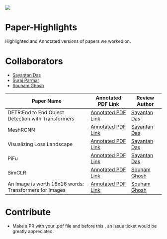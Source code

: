 ![](https://github.com/xournalpp/xournalpp/raw/master/readme/main.png)
# Paper-Highlights
Highlighted and Annotated versions of papers we worked on.

# Collaborators
- [Sayantan Das](https://github.com/ucalyptus/)
- [Suraj Parmar](https://github.com/parmarsuraj99/)
- [Souham Ghosh](https://github.com/Sgsouham/)

| Paper Name  | Annotated PDF Link |Review Author |
|---|---|---|
| DETR:End to End Object Detection with Transformers| [Annotated PDF Link](https://github.com/ucalyptus/Paper-Highlights/blob/master/DETR_up.pdf) | [Sayantan Das](https://github.com/ucalyptus/)|
| MeshRCNN | [Annotated PDF Link](https://github.com/ucalyptus/Paper-Highlights/blob/master/MESHRCNN_up.pdf) | [Sayantan Das](https://github.com/ucalyptus/)|
| Visualizing Loss Landscape| [Annotated PDF Link](https://github.com/ucalyptus/Paper-Highlights/blob/master/Visualizing%20Loss%20Landscape_up.pdf) | [Sayantan Das](https://github.com/ucalyptus/)|
| PiFu| [Annotated PDF Link](https://github.com/ucalyptus/Paper-Highlights/blob/master/pifu_up.pdf) | [Sayantan Das](https://github.com/ucalyptus/)|
|SimCLR| [Annotated PDF Link](https://github.com/ucalyptus/Paper-Highlights/blob/master/simclr.pdf) | [Souham Ghosh](https://github.com/Sgsouham/)|
|An Image is worth 16x16 words: Transformers for Images| [Annotated PDF Link](https://github.com/ucalyptus/Paper-Highlights/blob/master/an_image_is_worth_16x16_words_transformers_for_image_recognition_at_scale-pages-deleted.pdf) | [Souham Ghosh](https://github.com/Sgsouham/)|



# Contribute
- Make a PR with your .pdf file and before this , an issue ticket would be greatly appreciated.


